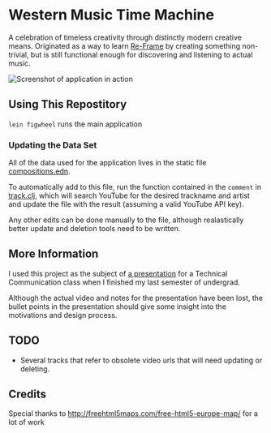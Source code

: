 # Western Music Time Machine

A celebration of timeless creativity through distinctly modern creative means. Originated as a way to learn [Re-Frame](https://github.com/day8/re-frame) by creating something non-trivial, but is still functional enough for discovering and listening to actual music.

![Screenshot of application in action](https://github.com/micmarsh/techcomm/blob/master/alternative-view-small.png)

## Using This Repostitory

`lein figwheel` runs the main application

### Updating the Data Set
All of the data used for the application lives in the static file [compositions.edn](https://github.com/micmarsh/western-music-time-machine/blob/master/resources/public/edn/compositions.edn). 

To automatically add to this file, run the function contained in the `comment` in [track.clj](https://github.com/micmarsh/western-music-time-machine/blob/master/src/clj/western_music/ingest/track.clj), which will search YouTube for the desired trackname and artist and update the file with the result (assuming a valid YouTube API key).

Any other edits can be done manually to the file, although realastically better update and deletion tools need to be written. 

## More Information
 I used this project as the subject of [a presentation](http://micmarsh.github.io/techcomm) for a Technical Communication class when I finished my last semester of undergrad. 
 
 Although the actual video and notes for the presentation have been lost, the bullet points in the presentation should give some insight into the motivations and design process.

## TODO
* Several tracks that refer to obsolete video urls that will need updating or deleting.

## Credits
Special thanks to http://freehtml5maps.com/free-html5-europe-map/ for a lot of work
